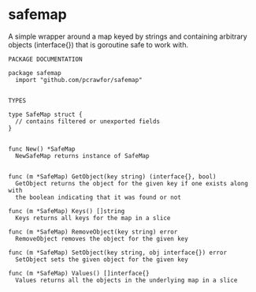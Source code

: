 safemap
===========

A simple wrapper around a map keyed by strings and containing arbitrary objects (interface{}) that is goroutine safe to work with.

    PACKAGE DOCUMENTATION

    package safemap
      import "github.com/pcrawfor/safemap"


    TYPES

    type SafeMap struct {
      // contains filtered or unexported fields
    }


    func New() *SafeMap
      NewSafeMap returns instance of SafeMap


    func (m *SafeMap) GetObject(key string) (interface{}, bool)
      GetObject returns the object for the given key if one exists along with
      the boolean indicating that it was found or not

    func (m *SafeMap) Keys() []string
      Keys returns all keys for the map in a slice

    func (m *SafeMap) RemoveObject(key string) error
      RemoveObject removes the object for the given key

    func (m *SafeMap) SetObject(key string, obj interface{}) error
      SetObject sets the given object for the given key

    func (m *SafeMap) Values() []interface{}
      Values returns all the objects in the underlying map in a slice
